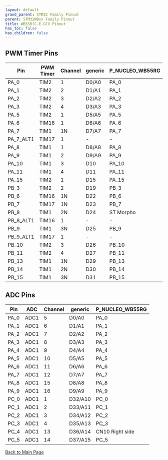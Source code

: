 ```yaml
---
layout: default
grand_parent: STM32 Family Pinout
parent: STM32WBxx Family Pinout
title: WB55R(C-E-G)V Pinout
has_toc: false
has_children: false
---
```


## PWM Timer Pins

| Pin | PWM Timer | Channel | generic | P_NUCLEO_WB55RG |
| --- | --- | --- | --- | --- |
| PA_0 | TIM2 | 1 | D0/A0 | PA_0 |
| PA_1 | TIM2 | 2 | D1/A1 | PA_1 |
| PA_2 | TIM2 | 3 | D2/A2 | PA_2 |
| PA_3 | TIM2 | 4 | D3/A3 | PA_3 |
| PA_5 | TIM2 | 1 | D5/A5 | PA_5 |
| PA_6 | TIM16 | 1 | D6/A6 | PA_6 |
| PA_7 | TIM1 | 1N | D7/A7 | PA_7 |
| PA_7_ALT1 | TIM17 | 1 | - | - |
| PA_8 | TIM1 | 1 | D8/A8 | PA_8 |
| PA_9 | TIM1 | 2 | D9/A9 | PA_9 |
| PA_10 | TIM1 | 3 | D10 | PA_10 |
| PA_11 | TIM1 | 4 | D11 | PA_11 |
| PA_15 | TIM2 | 1 | D15 | PA_15 |
| PB_3 | TIM2 | 2 | D19 | PB_3 |
| PB_6 | TIM16 | 1N | D22 | PB_6 |
| PB_7 | TIM17 | 1N | D23 | PB_7 |
| PB_8 | TIM1 | 2N | D24 | ST Morpho |
| PB_8_ALT1 | TIM16 | 1 | - | - |
| PB_9 | TIM1 | 3N | D25 | PB_9 |
| PB_9_ALT1 | TIM17 | 1 | - | - |
| PB_10 | TIM2 | 3 | D26 | PB_10 |
| PB_11 | TIM2 | 4 | D27 | PB_11 |
| PB_13 | TIM1 | 1N | D29 | PB_13 |
| PB_14 | TIM1 | 2N | D30 | PB_14 |
| PB_15 | TIM1 | 3N | D31 | PB_15 |


## ADC Pins

| Pin | ADC | Channel | generic | P_NUCLEO_WB55RG |
| --- | --- | --- | --- | --- |
| PA_0 | ADC1 | 5 | D0/A0 | PA_0 |
| PA_1 | ADC1 | 6 | D1/A1 | PA_1 |
| PA_2 | ADC1 | 7 | D2/A2 | PA_2 |
| PA_3 | ADC1 | 8 | D3/A3 | PA_3 |
| PA_4 | ADC1 | 9 | D4/A4 | PA_4 |
| PA_5 | ADC1 | 10 | D5/A5 | PA_5 |
| PA_6 | ADC1 | 11 | D6/A6 | PA_6 |
| PA_7 | ADC1 | 12 | D7/A7 | PA_7 |
| PA_8 | ADC1 | 15 | D8/A8 | PA_8 |
| PA_9 | ADC1 | 16 | D9/A9 | PA_9 |
| PC_0 | ADC1 | 1 | D32/A10 | PC_0 |
| PC_1 | ADC1 | 2 | D33/A11 | PC_1 |
| PC_2 | ADC1 | 3 | D34/A12 | PC_2 |
| PC_3 | ADC1 | 4 | D35/A13 | PC_3 |
| PC_4 | ADC1 | 13 | D36/A14 | CN10 Right side |
| PC_5 | ADC1 | 14 | D37/A15 | PC_5 |


[Back to Main Page](../../)